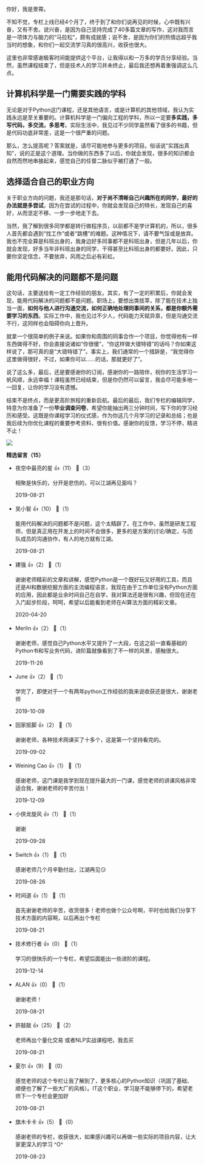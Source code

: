 你好，我是景霄。

不知不觉，专栏上线已经4个月了，终于到了和你们说再见的时候，心中既有兴奋，又有不舍。说兴奋，是因为自己坚持完成了40多篇文章的写作，这对我而言是一项体力与脑力的“马拉松”，颇有成就感；说不舍，是因为你们的热情远超乎我当时的想象，和你们一起交流学习真的很高兴，收获也很大。

这里也非常感谢极客时间能提供这个平台，让我得以和一万多的学员分享经验。当然，虽然课程结束了，但是技术人的学习并未终止，最后我还想再着重强调这么几点。

## 计算机科学是一门需要实践的学科

无论是对于Python这门课程，还是其他语言，或是计算机的其他领域，我认为实践永远是至关重要的。计算机科学是一门偏向工程的学科，所以一定要**多实践，多写代码，多交流，多思考**。实际生活中，我见过不少同学虽然看了很多的书籍，但是代码功底非常差，这是一个很严重的问题。

那么，怎么提高呢？答案就是，请尽可能地参与更多的项目。俗话说“实践出真知”，说的正是这个道理。当你做的东西多了以后，你就会发现，很多的知识都会自然而然地串接起来，感觉自己的任督二脉似乎被打通了一般。

## 选择适合自己的职业方向

关于职业方向的问题，我还是那句话，**对于尚不清晰自己兴趣所在的同学，最好的办法就是多尝试**，因为在尝试的过程中，你就会发现自己的特长，发现自己的喜好，从而坚定不移、一步一步地走下去。

当然，我了解到很多同学都是转行做程序员，以前都不是学计算机的，所以，很多人首先都会遇到“找工作”或者“跳槽”的难题。这种情况下，请不要气馁或是放弃。我也不完全算是科班出身的，我身边好多同事都不是科班出身，但是几年以后，你就会发现，好多当年非科班出身的同学，干得甚至比科班出身的都要好。因此，只要你坚定信念，不要放弃，风雨之后必有彩虹。

## 能用代码解决的问题都不是问题

这句话，主要送给有一定工作经验的朋友。其实，有了一定的积累后，你就会发现，能用代码解决的问题都不是问题。职场上，要想出类拔萃，除了能在技术上独当一面，**如何与他人进行沟通交流，如何正确地处理同事间的关系，都是你额外需要学习的东西**。实际工作中，我也见过不少人，代码能力天赋异禀，但是沟通交流不行，这同样也会阻碍你向上晋升。

就拿一个很简单的例子来说。如果你和周围的同事合作一个项目，你觉得他有一样东西做得不好，你会直接说诸如“你很傻”，“你这样做大错特错”的话吗？你如果这样说了，那可真的是“大错特错了”。事实上，我们通常的一个措辞是，“我觉得你这里做得很好，不过，如果你可以……的话，那就更好了”。

说了这么多，最后，还是要感谢你的订阅，感谢你的一路陪伴，祝你的生活学习一帆风顺，永远幸福！课程虽然已经结束，但是你仍然可以留言，我会尽可能多地一一回复，让你的学习没有遗憾。

结束不是终点，而是更高阶旅程的重新启航。最后的最后，我们专栏的编辑同学，特意为你准备了一份**毕业调查问卷**，希望你能抽出两三分钟时间，写下你的学习经历和感受。这既是你课程学习的仪式感，作为你这几个月学习的记录和总结；也是我后续为你优化课程的重要参考资料，很有价值。感谢你的反馈，学习不停，精进不止！

[![](https://static001.geekbang.org/resource/image/b1/46/b1bd25655f8d05d12f719877b4d15946.jpg?wh=1142%2A801)](https://jinshuju.net/f/40SCVf)
<div><strong>精选留言（15）</strong></div><ul>
<li><span>夜空中最亮的星</span> 👍（11） 💬（3）<p>相聚是快乐的，分开是悲伤的，可以江湖再见面吗？</p>2019-08-21</li><br/><li><span>吴小智</span> 👍（10） 💬（1）<p>能用代码解决的问题都不是问题，这个太精辟了。在工作中，虽然是研发工程师，但是真正用在开发上的时间不会很多，更多的是方案的讨论&#47;确定，与团队成员的沟通协作，有人的地方就有江湖。</p>2019-08-21</li><br/><li><span>建强</span> 👍（2） 💬（1）<p>谢谢老师精彩的文章和讲解，感觉Python是一个既好玩又好用的工具，而且还是AI和数据挖掘方面的主流编程语言，我现在由于工作单位没有Python方面的应用，因此都是业余时间自己在自学，我对算法还是很有兴趣，但现在还在入门起步阶段，呵呵，希望以后能看到老师在AI算法方面的精彩文章。</p>2020-04-20</li><br/><li><span>Merlin</span> 👍（2） 💬（1）<p>谢谢老师，感觉自己Python水平又提升了一大段，在这之前一直看基础的Python书和写业务代码，进阶篇就像看到了不一样的风景，感触很大。</p>2019-11-26</li><br/><li><span>June</span> 👍（2） 💬（1）<p>学完了，即使对于一个有两年python工作经验的我来说收获还是很大，谢谢老师</p>2019-10-09</li><br/><li><span>回家抠脚</span> 👍（2） 💬（1）<p>谢谢老师，各种技术网课买了十多个，这是第一个坚持看完的。</p>2019-09-02</li><br/><li><span>Weining Cao</span> 👍（1） 💬（1）<p>感谢老师，这门课是我学到现在提升最大的一门课，感觉老师的讲课风格非常适合我，谢谢老师的辛苦付出！</p>2019-12-09</li><br/><li><span>小侠龙旋风</span> 👍（1） 💬（1）<p>谢谢</p>2019-09-28</li><br/><li><span>Switch</span> 👍（1） 💬（1）<p>感谢老师几个月辛勤付出，江湖再见😏</p>2019-08-26</li><br/><li><span>时间道</span> 👍（1） 💬（1）<p>首先谢谢老师的辛苦，收货很多！老师也做个公众号啊，平时也给我们分享下技术方面的内容啊，以后再出个专栏 </p>2019-08-21</li><br/><li><span>技术修行者</span> 👍（0） 💬（1）<p>学习的很快乐的一个专栏，希望后面能出一些进阶的课程。</p>2019-12-14</li><br/><li><span>ALAN</span> 👍（0） 💬（1）<p>谢谢老师！</p>2019-08-21</li><br/><li><span>許敲敲</span> 👍（25） 💬（2）<p>老师再出个量化交易 或者NLP实战课程吧，我去买</p>2019-08-21</li><br/><li><span>夏尔</span> 👍（9） 💬（0）<p>感觉老师的这个专栏让我了解到了，更多核心的Python知识（巩固了基础、顺便也了解了一些大厂的风格）。IT这个职业，学习是不能够停下的，希望老师下一个专栏会更加好</p>2019-08-21</li><br/><li><span>旗木卡卡</span> 👍（5） 💬（0）<p>感谢老师的专栏，收获很大，如果感兴趣可以再做一些实际的项目内容，让大家更深入的学习 ^O^</p>2019-08-23</li><br/>
</ul>